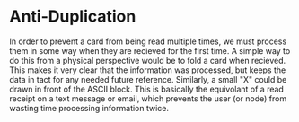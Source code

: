 # Anti-Duplication 
In order to prevent a card from being read multiple times, we must process them in some way when they are recieved for the first time. A simple way to do this from a physical perspective would be to fold a card when recieved. This makes it very clear that the information was processed, but keeps the data in tact for any needed future reference. Similarly, a small "X" could be drawn in front of the ASCII block. This is basically the equivolant of a read receipt on a text message or email, which prevents the user (or node) from wasting time processing information twice.
